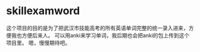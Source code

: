 # skillexamword
这个项目的目的是为了把武汉市技能高考的所有英语单词完整的统一录入进来，方便我也方便后来人。
可以用anki来学习单词，我后期也会把anki的包上传到这个项目里。
嗯，慢慢期待吧。
